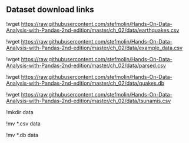 ## Dataset download links

!wget https://raw.githubusercontent.com/stefmolin/Hands-On-Data-Analysis-with-Pandas-2nd-edition/master/ch_02/data/earthquakes.csv

!wget https://raw.githubusercontent.com/stefmolin/Hands-On-Data-Analysis-with-Pandas-2nd-edition/master/ch_02/data/example_data.csv

!wget https://raw.githubusercontent.com/stefmolin/Hands-On-Data-Analysis-with-Pandas-2nd-edition/master/ch_02/data/parsed.csv

!wget https://raw.githubusercontent.com/stefmolin/Hands-On-Data-Analysis-with-Pandas-2nd-edition/master/ch_02/data/quakes.db

!wget https://raw.githubusercontent.com/stefmolin/Hands-On-Data-Analysis-with-Pandas-2nd-edition/master/ch_02/data/tsunamis.csv

!mkdir data

!mv *.csv data

!mv *.db data
